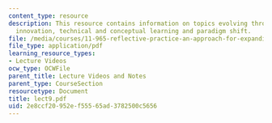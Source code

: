 ```yaml
---
content_type: resource
description: This resource contains information on topics evolving through conceptual
  innovation, technical and conceptual learning and paradigm shift.
file: /media/courses/11-965-reflective-practice-an-approach-for-expanding-your-learning-frontiers-january-iap-2007/2e8ccf20952ef55565ad3782500c5656_lect9.pdf
file_type: application/pdf
learning_resource_types:
- Lecture Videos
ocw_type: OCWFile
parent_title: Lecture Videos and Notes
parent_type: CourseSection
resourcetype: Document
title: lect9.pdf
uid: 2e8ccf20-952e-f555-65ad-3782500c5656
---
```

